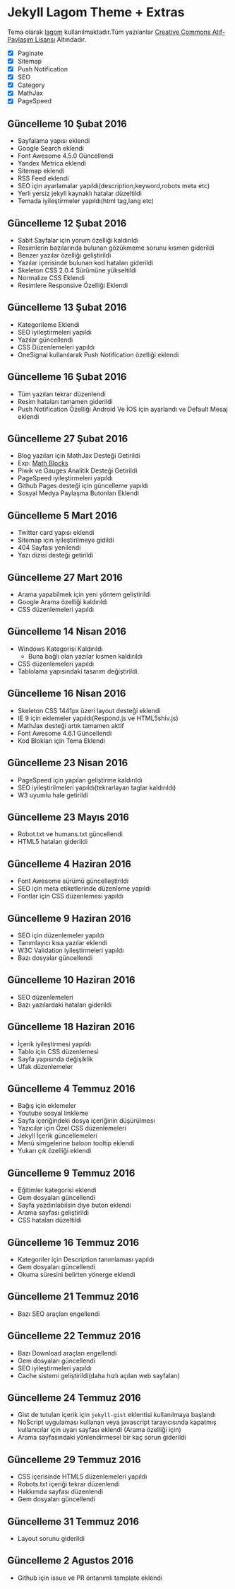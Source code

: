 # Jekyll Lagom Theme + Extras

Tema olarak [lagom](https://github.com/swanson/lagom/) kullanılmaktadır.Tüm yazılanlar [Creative Commons Atıf-Paylaşım Lisansı](https://creativecommons.org/licenses/by-sa/3.0/) Altındadır.

* [x] Paginate
* [x] Sitemap
* [x] Push Notification
* [x] SEO
* [x] Category
* [x] MathJax
* [x] PageSpeed

## Güncelleme 10 Şubat 2016

- Sayfalama yapısı eklendi
- Google Search eklendi
- Font Awesome 4.5.0 Güncellendi
- Yandex Metrica eklendi
- Sitemap eklendi
- RSS Feed eklendi
- SEO için ayarlamalar yapıldı(description,keyword,robots meta etc)
- Yerli yersiz jekyll kaynaklı hatalar düzeltildi
- Temada iyileştirmeler yapıldı(html tag,lang etc)

## Güncelleme 12 Şubat 2016

- Sabit Sayfalar için yorum özelliği kaldırıldı
- Resimlerin bazılarında bulunan gözükmeme sorunu kısmen giderildi
- Benzer yazılar özelliği geliştirildi
- Yazılar içerisinde bulunan kod hataları giderildi
- Skeleton CSS 2.0.4 Sürümüne yükseltildi
- Normalize CSS Eklendi
- Resimlere Responsive Özelliği Eklendi

## Güncelleme 13 Şubat 2016

- Kategorileme Eklendi
- SEO iyileştirmeleri yapıldı
- Yazılar güncellendi
- CSS Düzenlemeleri yapıldı
- OneSignal kullanılarak Push Notification özelliği eklendi

## Güncelleme 16 Şubat 2016

- Tüm yazıları tekrar düzenlendi
- Resim hataları tamamen giderildi
- Push Notification Özelliği Android Ve İOS için ayarlandı ve Default Mesaj eklendi

## Güncelleme 27 Şubat 2016

- Blog yazıları için MathJax Desteği Getirildi
 - Exp: [Math Blocks](http://kramdown.gettalong.org/syntax.html#math-blocks)
- Piwik ve Gauges Analitik Desteği Getirildi
- PageSpeed iyileştirmeleri yapıldı
- Github Pages desteği için güncelleme yapıldı
- Sosyal Medya Paylaşma Butonları Eklendi

## Güncelleme 5 Mart 2016

- Twitter card yapısı eklendi
- Sitemap için iyileştirilmeye gidildi
- 404 Sayfası yenilendi
- Yazı dizisi desteği getirildi

## Güncelleme 27 Mart 2016

- Arama yapabilmek için yeni yöntem geliştirildi
- Google Arama özelliği kaldırıldı
- CSS düzenlemeleri yapıldı

## Güncelleme 14 Nisan 2016

- Windows Kategorisi Kaldırıldı
  - Buna bağlı olan yazılar kısmen kaldırıldı
- CSS düzenlemeleri yapıldı
- Tablolama yapısındaki tasarım değiştirildi.

## Güncelleme 16 Nisan 2016

- Skeleton CSS 1441px üzeri layout desteği eklendi
- IE 9 için eklemeler yapıldı(Respond.js ve HTML5shiv.js)
- MathJax desteği artık tamamen aktif
- Font Awesome 4.6.1 Güncellendi
- Kod Blokları için Tema Eklendi

## Güncelleme 23 Nisan 2016

- PageSpeed için yapılan geliştirme kaldırıldı
- SEO iyileştirilmeleri yapıldı(tekrarlayan taglar kaldırıldı)
- W3 uyumlu hale getirildi

## Güncelleme 23 Mayıs 2016

- Robot.txt ve humans.txt güncellendi
- HTML5 hataları giderildi

## Güncelleme 4 Haziran 2016

- Font Awesome sürümü güncelleştirildi
- SEO için meta etiketlerinde düzenleme yapıldı
- Fontlar için CSS düzenlemesi yapıldı

## Güncelleme 9 Haziran 2016

- SEO için düzenlemeler yapıldı
- Tanımlayıcı kısa yazılar eklendi
- W3C Validation iyileştirmeleri yapıldı
- Bazı dosyalar güncellendi

## Güncelleme 10 Haziran 2016

- SEO düzenlemeleri
- Bazı yazılardaki hataları giderildi

## Güncelleme 18 Haziran 2016

- İçerik iyileştirmesi yapıldı
- Tablo için CSS düzenlemesi
- Sayfa yapısında değişiklik
- Ufak düzenlemeler

## Güncelleme 4 Temmuz 2016

- Bağış için eklemeler
- Youtube sosyal linkleme
- Sayfa içeriğindeki dosya içeriğinin düşürülmesi
- Yazıcılar için Özel CSS düzenlemeleri
- Jekyll İçerik güncellemeleri
- Menü simgelerine baloon tooltip eklendi
- Yukarı çık özelliği eklendi

## Güncelleme 9 Temmuz 2016

- Eğitimler kategorisi eklendi
- Gem dosyaları güncellendi
- Sayfa yazdırılabilsin diye buton eklendi
- Arama sayfası geliştirildi
- CSS hataları düzeltildi

## Güncelleme 16 Temmuz 2016

- Kategoriler için Description tanımlaması yapıldı
- Gem dosyaları güncellendi
- Okuma süresini belirten yönerge eklendi

## Güncelleme 21 Temmuz 2016

- Bazı SEO araçları engellendi

## Güncelleme 22 Temmuz 2016

- Bazı Download araçları engellendi
- Gem dosyaları güncellendi
- SEO iyileştirmeleri yapıldı
- Cache sistemi geliştirildi(daha hızlı açılan web sayfaları)

## Güncelleme 24 Temmuz 2016

- Gist de tutulan içerik için `jekyll-gist` eklentisi kullanılmaya başlandı
- NoScript uygulaması kullanan veya javascript tarayıcısında kapatmış kullanıcılar için uyarı sayfası eklendi (Arama özelliği için)
- Arama sayfasındaki yönlendirmesel bir kaç sorun giderildi

## Güncelleme 29 Temmuz 2016

- CSS içerisinde HTML5 düzenlemeleri yapıldı
- Robots.txt içeriği tekrar düzenlendi
- Hakkımda sayfası düzenlendi
- Gem dosyaları güncellendi

## Güncelleme 31 Temmuz 2016

- Layout sorunu giderildi

## Güncelleme 2 Agustos 2016

- Github için issue ve PR öntanımlı tamplate eklendi
